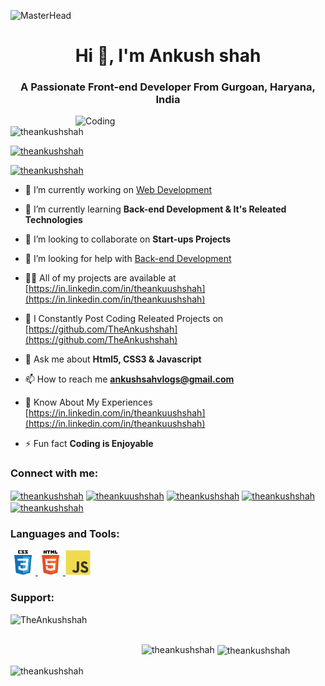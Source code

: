 ![MasterHead](https://user-images.githubusercontent.com/74038190/225813708-98b745f2-7d22-48cf-9150-083f1b00d6c9.gif)
<h1 align="center">Hi 👋, I'm Ankush shah</h1>
<h3 align="center">A Passionate Front-end Developer From Gurgoan, Haryana, India</h3>
<img align="right" alt="Coding" width="400" src="https://media.tenor.com/whgQwNlVvNkAAAAi/xero-code.gif">

<p align="left"> <img src="https://komarev.com/ghpvc/?username=theankushshah&label=Profile%20views&color=0e75b6&style=flat" alt="theankushshah" /> </p>

<p align="left"> <a href="https://github.com/ryo-ma/github-profile-trophy"><img src="https://github-profile-trophy.vercel.app/?username=theankushshah" alt="theankushshah" /></a> </p>

<p align="left"> <a href="https://twitter.com/theankushshah" target="blank"><img src="https://img.shields.io/twitter/follow/theankushshah?logo=twitter&style=for-the-badge" alt="theankushshah" /></a> </p>

- 🔭 I’m currently working on [Web Development](https://github.com/TheAnkushshah/Govt.ModelSanskritiSeniorSecondarySchool)

- 🌱 I’m currently learning **Back-end Development & It's Releated Technologies**

- 👯 I’m looking to collaborate on **Start-ups Projects**

- 🤝 I’m looking for help with [Back-end Development](https://github.com/TheAnkushshah/Govt.ModelSanskritiSeniorSecondarySchool)

- 👨‍💻 All of my projects are available at [https://in.linkedin.com/in/theankuushshah](https://in.linkedin.com/in/theankuushshah)

- 📝 I Constantly Post Coding Releated Projects on [https://github.com/TheAnkushshah](https://github.com/TheAnkushshah)

- 💬 Ask me about **Html5, CSS3 & Javascript**

- 📫 How to reach me **ankushsahvlogs@gmail.com**

- 📄 Know About My Experiences [https://in.linkedin.com/in/theankuushshah](https://in.linkedin.com/in/theankuushshah)

- ⚡ Fun fact **Coding is Enjoyable**

<h3 align="left">Connect with me:</h3>
<p align="left">
<a href="https://twitter.com/theankushshah" target="blank"><img align="center" src="https://raw.githubusercontent.com/rahuldkjain/github-profile-readme-generator/master/src/images/icons/Social/twitter.svg" alt="theankushshah" height="30" width="40" /></a>
<a href="https://linkedin.com/in/theankuushshah" target="blank"><img align="center" src="https://raw.githubusercontent.com/rahuldkjain/github-profile-readme-generator/master/src/images/icons/Social/linked-in-alt.svg" alt="theankuushshah" height="30" width="40" /></a>
<a href="https://fb.com/theankushshah" target="blank"><img align="center" src="https://raw.githubusercontent.com/rahuldkjain/github-profile-readme-generator/master/src/images/icons/Social/facebook.svg" alt="theankushshah" height="30" width="40" /></a>
<a href="https://instagram.com/theankushshah" target="blank"><img align="center" src="https://raw.githubusercontent.com/rahuldkjain/github-profile-readme-generator/master/src/images/icons/Social/instagram.svg" alt="theankushshah" height="30" width="40" /></a>
<a href="https://www.youtube.com/c/theankushshah" target="blank"><img align="center" src="https://raw.githubusercontent.com/rahuldkjain/github-profile-readme-generator/master/src/images/icons/Social/youtube.svg" alt="theankushshah" height="30" width="40" /></a>
</p>

<h3 align="left">Languages and Tools:</h3>
<p align="left"> <a href="https://www.w3schools.com/css/" target="_blank" rel="noreferrer"> <img src="https://raw.githubusercontent.com/devicons/devicon/master/icons/css3/css3-original-wordmark.svg" alt="css3" width="40" height="40"/> </a> <a href="https://www.w3.org/html/" target="_blank" rel="noreferrer"> <img src="https://raw.githubusercontent.com/devicons/devicon/master/icons/html5/html5-original-wordmark.svg" alt="html5" width="40" height="40"/> </a> <a href="https://developer.mozilla.org/en-US/docs/Web/JavaScript" target="_blank" rel="noreferrer"> <img src="https://raw.githubusercontent.com/devicons/devicon/master/icons/javascript/javascript-original.svg" alt="javascript" width="40" height="40"/> </a> </p>

<h3 align="left">Support:</h3>
<p><a href="https://www.buymeacoffee.com/TheAnkushshah"> <img align="left" src="https://cdn.buymeacoffee.com/buttons/v2/default-yellow.png" height="50" width="210" alt="TheAnkushshah" /></a></p><br><br>

<p><img align="left" src="https://github-readme-stats.vercel.app/api/top-langs?username=theankushshah&show_icons=true&locale=en&layout=compact" alt="theankushshah" /></p>

<p>&nbsp;<img align="center" src="https://github-readme-stats.vercel.app/api?username=theankushshah&show_icons=true&locale=en" alt="theankushshah" /></p>

<p><img align="center" src="https://github-readme-streak-stats.herokuapp.com/?user=theankushshah&" alt="theankushshah" /></p>
